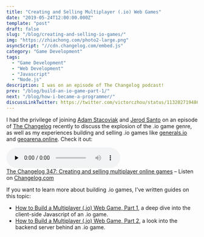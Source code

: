 ```yaml
---
title: "Creating and Selling Multiplayer (.io) Web Games"
date: "2019-05-24T12:00:00.000Z"
template: "post"
draft: false
slug: "/blog/creating-and-selling-io-games/"
img: "https://zhiachong.com/photo2-large.png"
asyncScript: "//cdn.changelog.com/embed.js"
category: "Game Development"
tags:
  - "Game Development"
  - "Web Development"
  - "Javascript"
  - "Node.js"
description: I was on an episode of The Changelog podcast! 
prev: "/blog/build-an-io-game-part-1/"
next: "/blog/how-i-became-a-programmer/"
discussLinkTwitter: https://twitter.com/victorczhou/status/1132027194862182400
---
```


I had the privilege of joining [Adam Stacoviak](https://twitter.com/adamstac) and [Jerod Santo](https://twitter.com/jerodsanto) on an episode of [The Changelog](https://changelog.com/) recently to discuss the explosion of the .io game genre, as well as my experiences building and selling .io games like [generals.io](http://generals.io) and [geoarena.online](https://geoarena.online/). Check it out:

<div>
<audio data-theme="night" data-src="https://changelog.com/podcast/347/embed" src="https://cdn.changelog.com/uploads/podcast/347/the-changelog-347.mp3" preload="none" class="changelog-episode" controls></audio>
<figcaption><a href="https://changelog.com/podcast/347">The Changelog 347: Creating and selling multiplayer online games</a> – Listen on <a href="https://changelog.com/">Changelog.com</a></figcaption>
</div>

If you want to learn more about building .io games, I've written guides on this topic:

- [How to Build a Multiplayer (.io) Web Game, Part 1](/blog/build-an-io-game-part-1/), a deep dive into the client-side Javascript of an .io game.
- [How to Build a Multiplayer (.io) Web Game, Part 2](/blog/build-an-io-game-part-2/), a look into the backend server behind an .io game.
